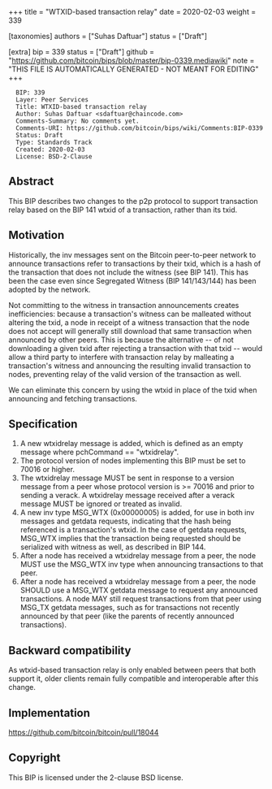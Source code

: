 
+++
title = "WTXID-based transaction relay"
date = 2020-02-03
weight = 339

[taxonomies]
authors = ["Suhas Daftuar"]
status = ["Draft"]

[extra]
bip = 339
status = ["Draft"]
github = "https://github.com/bitcoin/bips/blob/master/bip-0339.mediawiki"
note = "THIS FILE IS AUTOMATICALLY GENERATED - NOT MEANT FOR EDITING"
+++

```
  BIP: 339
  Layer: Peer Services
  Title: WTXID-based transaction relay
  Author: Suhas Daftuar <sdaftuar@chaincode.com>
  Comments-Summary: No comments yet.
  Comments-URI: https://github.com/bitcoin/bips/wiki/Comments:BIP-0339
  Status: Draft
  Type: Standards Track
  Created: 2020-02-03
  License: BSD-2-Clause
```

<h2>Abstract</h2>


This BIP describes two changes to the p2p protocol to support transaction relay
based on the BIP 141 wtxid of a transaction, rather than its txid.

<h2>Motivation</h2>


Historically, the inv messages sent on the Bitcoin peer-to-peer network to
announce transactions refer to transactions by their txid, which is a hash of
the transaction that does not include the witness (see BIP 141). This has been
the case even since Segregated Witness (BIP 141/143/144) has been adopted by
the network.

Not committing to the witness in transaction announcements creates
inefficiencies: because a transaction's witness can be malleated without
altering the txid, a node in receipt of a witness transaction that the node
does not accept will generally still download that same transaction when
announced by other peers. This is because the alternative -- of not downloading
a given txid after rejecting a transaction with that txid -- would allow a
third party to interfere with transaction relay by malleating a transaction's
witness and announcing the resulting invalid transaction to nodes, preventing
relay of the valid version of the transaction as well.

We can eliminate this concern by using the wtxid in place of the txid when
announcing and fetching transactions.

<h2>Specification</h2>


1.  A new wtxidrelay message is added, which is defined as an empty message where pchCommand == "wtxidrelay".
1.  The protocol version of nodes implementing this BIP must be set to 70016 or higher.
1.  The wtxidrelay message MUST be sent in response to a version message from a peer whose protocol version is >= 70016 and prior to sending a verack. A wtxidrelay message received after a verack message MUST be ignored or treated as invalid.
1.  A new inv type MSG_WTX (0x00000005) is added, for use in both inv messages and getdata requests, indicating that the hash being referenced is a transaction's wtxid. In the case of getdata requests, MSG_WTX implies that the transaction being requested should be serialized with witness as well, as described in BIP 144.
1.  After a node has received a wtxidrelay message from a peer, the node MUST use the MSG_WTX inv type when announcing transactions to that peer.
1.  After a node has received a wtxidrelay message from a peer, the node SHOULD use a MSG_WTX getdata message to request any announced transactions. A node MAY still request transactions from that peer using MSG_TX getdata messages, such as for transactions not recently announced by that peer (like the parents of recently announced transactions).


<h2>Backward compatibility</h2>


As wtxid-based transaction relay is only enabled between peers that both support it, older clients remain fully compatible and interoperable after this change.

<h2>Implementation</h2>


https://github.com/bitcoin/bitcoin/pull/18044

<h2>Copyright</h2>


This BIP is licensed under the 2-clause BSD license.
